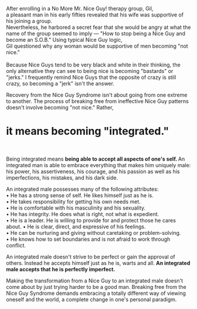 
After enrolling in a No More Mr. Nice Guy! therapy group, Gil,   
a pleasant man in his early fifties revealed that his wife was supportive of his joining a group.   
Nevertheless, he harbored a secret fear that she would be angry at what the name of the group seemed to imply 
—   "How to stop being a Nice Guy and become an S.O.B." Using typical Nice Guy logic,  
Gil questioned why any woman would be supportive of men becoming "not nice."  <br/>
<br/>
  Because Nice Guys tend to be very black and white in their thinking, 
  the only alternative they can see to being nice is becoming "bastards" or "jerks."
  I frequently remind Nice Guys that the opposite of crazy is still crazy, so becoming a "jerk" isn't the answer.
  <br/>
  
Recovery from the Nice Guy Syndrome isn't about going from one extreme to another. 
The process of breaking free from ineffective Nice Guy patterns doesn't involve becoming "not nice." Rather, 
<h1>it means becoming "integrated."</h1> <br/>

Being integrated means <strong>being able to accept all aspects of one's self.   </strong>
An integrated man is able to embrace everything that makes him uniquely male: his power, his assertiveness, his courage, 
  and his passion as well as his imperfections, his mistakes, and his dark side.
  
  An integrated male possesses many of the following attributes: <br/>
  • He has a strong sense of self. He likes himself just as he is. <br/>
  • He takes responsibility for getting his own needs met. <br/>
  • He is comfortable with his masculinity and his sexuality. <br/>
  • He has integrity. He does what is right, not what is expedient.<br/>
  • He is a leader. He is willing to provide for and protect those he cares about. • He is clear, direct, and expressive of his feelings.<br/> 
  • He can be nurturing and giving without caretaking or problem-solving. <br/>
  • He knows how to set boundaries and is not afraid to work through conflict.<br/>
  
  An integrated male doesn't strive to be perfect or gain the approval of others. 
  Instead he accepts himself just as he is, warts and all. <strong>An integrated male accepts that he is perfectly imperfect.</strong>
  <br/>
  
  Making the transformation from a Nice Guy to an integrated male doesn't come about by just trying harder to be a good man.
    Breaking free from the Nice Guy Syndrome demands embracing a totally different way of viewing oneself and the world, 
    a complete change in one's personal paradigm. 
